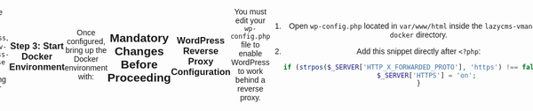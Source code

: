 # Wordpress CMS VMaNGOS Docker

A Docker setup for a simple VMaNGOS WordPress CMS, utilizing a Traefik reverse proxy for free SSL certificates.

## Todo

- Implement Docker Swarm for managing Docker secrets.

## Preview

Check out [Vanilla Reforged](https://vanillareforged.org/) for a live preview.

- **Theme used**: Eldritch

## Dependencies

- **Docker**
- **Docker Compose 2.x**

Make sure Docker and Docker Compose are installed on your system.

## Security Considerations

To secure your system, refer to the [ufw-docker guide](https://github.com/chaifeng/ufw-docker) for essential firewall configurations.

### Essential UFW Commands

- **Allow management access from a specific IP**:
    ```bash
    ufw allow from [your client ip]
    ufw route allow proto tcp from [your client ip] to any
    ```

- **Allow public access to specific ports**:
    ```bash
    ufw route allow proto tcp from any to any port 80
    ufw route allow proto tcp from any to any port 443
    ```

## Docker Setup

### Step 1: Clone the Repository

Use a User with UID:GUID 1000:1000 for this step (default user on ubuntu).:

    git clone https://github.com/vanilla-reforged/wordpress-cms-vmangos-docker/
    cd wordpress-cms-vmangos-docker

### Step 2: Configure Environment Variables

Edit the `.env`, `.env-wordpress`, and `.env-wordpress-database` files according to your setup.

### Step 3: Start Docker Environment

Once configured, bring up the Docker environment with:

    sudo docker compose up -d

## Mandatory Changes Before Proceeding

### WordPress Reverse Proxy Configuration

You must edit your `wp-config.php` file to enable WordPress to work behind a reverse proxy.

1. Open `wp-config.php` located in `var/www/html` inside the `lazycms-vmangos-docker` directory.
2. Add this snippet directly after `<?php`:

    ```php
    if (strpos($_SERVER['HTTP_X_FORWARDED_PROTO'], 'https') !== false) {
        $_SERVER['HTTPS'] = 'on';
    }
    ```

## Switching to HTTPS with Traefik

To use Traefik for obtaining free SSL certificates through Let's Encrypt, switch the comments in your `docker-compose.yml` from:

    labels:
     - "traefik.enable=true"
     - "traefik.http.routers.wordpress.entrypoints=web"
    # - "traefik.http.routers.wordpress.entrypoints=websecure"
     - "traefik.http.routers.wordpress.rule=Host(`${WEBSITE_URL}`,`${WEBSITE_URL_WWW}`)"
    # - "traefik.http.routers.wordpress.tls=true"
    # - "traefik.http.routers.wordpress.tls.certresolver=production"

to:

    labels:
     - "traefik.enable=true"
    # - "traefik.http.routers.wordpress.entrypoints=web"
     - "traefik.http.routers.wordpress.entrypoints=websecure"
     - "traefik.http.routers.wordpress.rule=Host(`${WEBSITE_URL}`,`${WEBSITE_URL_WWW}`)"
     - "traefik.http.routers.wordpress.tls=true"
     - "traefik.http.routers.wordpress.tls.certresolver=production"

### Update Traefik Configuration

Uncomment the following sections in `/etc/traefik/traefik.yaml` to enable HTTPS redirection:

    #    http:
    #      redirections:
    #        entryPoint:
    #          to: websecure
    #          scheme: https

    #certificatesResolvers:
    #  staging:
    #    acme:
    #      email: your-email@vmangos.com
    #      storage: /etc/traefik/acme.json
    #      caServer: "https://acme-staging-v02.api.letsencrypt.org/directory"
    #      httpChallenge:
    #        entryPoint: web

    #  production:
    #    acme:
    #      email: your-email@vmangos.com
    #      storage: /etc/traefik/acme.json
    #      caServer: "https://acme-v02.api.letsencrypt.org/directory"
    #      httpChallenge:
    #        entryPoint: web

### Restart Docker Environment

Apply the changes by restarting your Docker environment:

    sudo docker compose down
    sudo docker compose up -d

## Installing WPCode Plugin & Creating a Registration Page

Refer to the official WordPress documentation for instructions on installing the WPCode plugin and creating a registration page.

---

### PHP Snippet for Registration Form

Edit these to fit your installation:

- {enter your DB username here}
- {enter your DB password here}
- {enter registration handler account username here}
- {enter registration handler account password here}

    <?php
    // Database credentials
    define("DB_HOST_VMANGOS", "vmangos-database");
    define('DB_USERNAME_VMANGOS', '{enter your DB username here}');
    define('DB_PASSWORD_VMANGOS', '{enter your DB password here}');
    define('DB_NAME_VMANGOS', 'realmd');

    // Attempt to connect to MySQL database
    $link = mysqli_connect(DB_HOST_VMANGOS, DB_USERNAME_VMANGOS, DB_PASSWORD_VMANGOS, DB_NAME_VMANGOS);

    // Check connection
    if($link === false){
        die("ERROR: Could not connect. Please try again later.");
    }

    // Define variables and initialize with empty values
    $username = $password = "";
    $username_err = $password_err = $passver_err = ""; 
    //$email = ""; // Initialize email variable (commented out)
    $regname = '{enter registration handler account username here}';
    $regpass = '{enter registration handler account password here}';
    $host = "vmangos-mangos";
    $soapport = 7878;
    $command = "account create {USERNAME} {PASSWORD}";
    $result = "";

    // Define SOAP client
    $client = new SoapClient(null, [
        "location" => "http://$host:$soapport",
        "uri" => "urn:MaNGOS",
        "style" => SOAP_RPC,
        'login' => $regname,
        'password' => $regpass
    ]);

    // Processing form data when form is submitted
    if($_SERVER["REQUEST_METHOD"] == "POST"){
    
        // Validate username
        $input_username = trim($_POST["username"] ?? "");
        if(empty($input_username)){
            $username_err = "Please enter a username.";
        } elseif(!ctype_alnum($input_username)) {
            $username_err = "Username must be letters and numbers only.";
        } elseif(strlen($input_username) > 16){
            $username_err = "Username too long.";
        } elseif(strlen($input_username) < 4){
            $username_err = "Username too short.";
        } else {
            $sql = "SELECT id FROM account WHERE username = ?";
            
            if($stmt = mysqli_prepare($link, $sql)){
                mysqli_stmt_bind_param($stmt, "s", $param_username);
                $param_username = $input_username;
                
                if(mysqli_stmt_execute($stmt)){
                    mysqli_stmt_store_result($stmt);
                    
                    if(mysqli_stmt_num_rows($stmt) == 1){
                        $username_err = "This username is already taken.";
                    } else{
                        $username = $input_username;
                    }
                } else{
                    echo "Oops! Something went wrong. Please try again later.";
                }
                mysqli_stmt_close($stmt);
            }
        }
        
        // Validate password
        $input_password = trim($_POST["password"] ?? "");
        if(empty($input_password)){
            $password_err = "Please enter a password.";
        } elseif(strlen($input_password) < 6){
            $password_err = "Password must have at least 6 characters.";
        } else {
            $password = $input_password;
        }

        // Confirm password
        $input_passver = trim($_POST["passver"] ?? "");
        if(empty($input_passver)){
            $passver_err = "Please confirm the password.";
        } elseif($password !== $input_passver){
            $passver_err = "Password did not match.";
        }

        // Validate email (commented out)
        /*
        $input_email = trim($_POST["email"] ?? "");
        if(empty($input_email)){
            $email_err = "Please enter an email address.";
        } elseif(!filter_var($input_email, FILTER_VALIDATE_EMAIL)){
            $email_err = "Please enter a valid email address.";
        } else {
            $email = $input_email;
        }
        */

        // Use the dummy email address
        $email = "dummy@vanillareforged.org";
        
        // Check input errors before inserting in database and making SOAP call
        if(empty($username_err) && empty($password_err) && empty($passver_err)){
            $command = str_replace(['{USERNAME}', '{PASSWORD}'], [strtoupper($username), strtoupper($password)], $command);
            try {
                $result = $client->__soapCall("executeCommand", [new SoapParam($command, "command")]);
                // Handle success or failure of SOAP call here
                $success_message = "Account successfully created!";
            } catch (Exception $e) {
                echo "Registration failed: " . $e->getMessage();
            }
        }
    }
    ?>

    <!DOCTYPE html>
    <html lang="en">
    <head>
        <meta charset="UTF-8">
        <!-- Ensure proper rendering and touch zooming on mobile devices -->
        <meta name="viewport" content="width=device-width, initial-scale=1.0">
        <style>
            body { 
                font: 14px sans-serif; 
                text-align: center; 
                margin: 0; /* Removes default margin */
                padding: 0; /* Removes default padding */
                display: flex; /* Use flexbox for body to center wrapper vertically */
                justify-content: center; /* Center horizontally in the flex container */
                align-items: center; /* Center vertically in the flex container */
                min-height: 100vh; /* Minimum height of 100% of the viewport height */
            }
            .wrapper { 
                width: 90%; /* Adjust width to be responsive */
                max-width: 360px; /* Maximum width of the wrapper */
                padding: 20px; 
                margin: auto; 
                box-shadow: 0 4px 8px rgba(0,0,0,0.1); /* Optional: Adds shadow for better visibility */
            }
            .form-group { 
                margin-bottom: 20px; 
                text-align: left; 
            }
            .form-group label { 
                display: block;
                text-align: center;
                margin-bottom: 5px; 
            }
            .form-control {
                width: 100%; /* Full width */
                padding: 10px; /* Adjust padding */
                margin-bottom: 10px; /* Adds bottom margin */
            }
            .invalid-feedback { 
                color: red; 
                display: block; 
                text-align: center; /* Centering the error messages */
            }
            input[type="submit"].custom-submit-button {
                background-color: #4b1912;
                color: #a8522d;
                border: none;
                padding: 10px 20px;
                border-radius: 5px;
                cursor: pointer;
                font-size: 16px;
                width: 100%; /* Full width */
                margin: 20px 0; /* Adjust margin */
            }
            input[type="submit"].custom-submit-button:hover {
                background-color: #3a1410;
            }
        </style>
    </head>
    <body>
        <div class="wrapper">
            <form action="{URL of your registration Page}" method="post">
                <div class="form-group">
                    <label for="username">Username</label>
                    <input type="text" id="username" name="username" class="form-control" value="<?php echo htmlspecialchars($username); ?>">
                    <span class="invalid-feedback"><?php echo $username_err; ?></span>
                </div>    
                <div class="form-group">
                    <label for="password">Password</label>
                    <input type="password" id="password" name="password" class="form-control" value="<?php echo htmlspecialchars($password); ?>">
                    <span class="invalid-feedback"><?php echo $password_err; ?></span>
                </div>
                <div class="form-group">
                    <label for="passver">Confirm Password</label>
                    <input type="password" id="passver" name="passver" class="form-control" value="<?php echo htmlspecialchars(isset($input_passver) ? $input_passver : ''); ?>">
                    <span class="invalid-feedback"><?php echo $passver_err; ?></span>
                </div>
                <!-- Email field commented out -->
                <!--
                <div class="form-group">
                    <label for="email">Email</label>
                    <input type="text" id="email" name="email" class="form-control" value="<?php echo htmlspecialchars($email); ?>">
                    <span class="invalid-feedback"><?php echo $email_err; ?></span>
                </div>
                -->
                <div class="form-group">
                    <input type="submit" class="custom-submit-button" value="Submit">
                </div>
            </form>

	        <?php if (!empty($success_message)) : ?>
                <div><?php echo $success_message; ?></div>
            <?php endif; ?>
        </div>    
    </body>
    </html>

    ?>

## Vanilla Reforged Links
- [Vanilla Reforged Website](https://vanillareforged.org/)
- [Vanilla Reforged Discord](https://discord.gg/KkkDV5zmPb)
- [Vanilla Reforged Patreon](https://www.patreon.com/vanillareforged)
